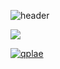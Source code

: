 ![header](https://capsule-render.vercel.app/api?type=Waving&color=gradient&text=%20QAQA%20&height=200&fontSize=50&textBg=true)

<img src="https://img.shields.io/badge/Java-007396?style=flat&logo=Java&logoColor=white" />

[![qplae](http://mazassumnida.wtf/api/generate_badge?boj={handle})](https://solved.ac/{handle})

